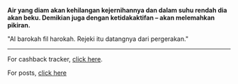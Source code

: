 **Air yang diam akan kehilangan kejernihannya dan dalam suhu rendah dia akan beku. Demikian juga dengan ketidakaktifan – akan melemahkan pikiran.**




"Al barokah fil harokah. Rejeki itu datangnya dari pergerakan."

---

For cashback tracker, [click here](/c).

For posts, [click here](/p)


